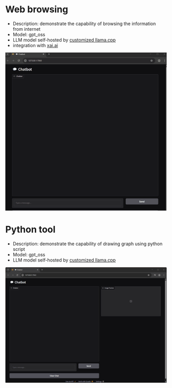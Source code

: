 # Web browsing
* Description: demonstrate the capability of browsing the information from internet
* Model: gpt_oss
* LLM model self-hosted by [customized llama.cpp](https://github.com/avble/av_llm)
* integration with [xai.ai](https://exa.ai/)
<img src="https://raw.githubusercontent.com/avble/av_llm/main/docs/images/gpt_oss_tool_web_search_3.gif" alt="Demo web browsing" width="800" />


# Python tool
* Description: demonstrate the capability of drawing graph using python script
* Model: gpt_oss
* LLM model self-hosted by [customized llama.cpp](https://github.com/avble/av_llm)
<img src="https://raw.githubusercontent.com/avble/av_llm/main/docs/images/gpt_oss_python_01.gif" alt="Demo web browsing" width="900" />


